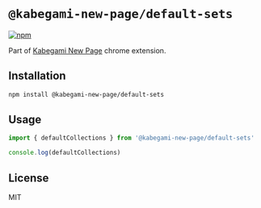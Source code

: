 # `@kabegami-new-page/default-sets`

[![npm](https://img.shields.io/npm/v/@kabegami-new-page/default-sets.svg)](https://www.npmjs.com/package/@kabegami-new-page/default-sets)

Part of [Kabegami New Page](https://github.com/Yukaii/kabegami-new-page) chrome extension.

## Installation

```bash
npm install @kabegami-new-page/default-sets
```

## Usage

```javascript
import { defaultCollections } from '@kabegami-new-page/default-sets'

console.log(defaultCollections)
```

## License

MIT
